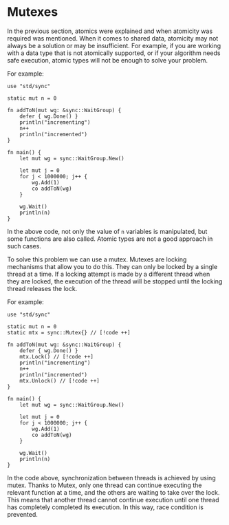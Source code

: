 # Mutexes

In the previous section, atomics were explained and when atomicity was required was mentioned. When it comes to shared data, atomicity may not always be a solution or may be insufficient. For example, if you are working with a data type that is not atomically supported, or if your algorithm needs safe execution, atomic types will not be enough to solve your problem.

For example:
```jule
use "std/sync"

static mut n = 0

fn addToN(mut wg: &sync::WaitGroup) {
    defer { wg.Done() }
    println("incrementing")
    n++
    println("incremented")
}

fn main() {
    let mut wg = sync::WaitGroup.New()

    let mut j = 0
    for j < 1000000; j++ {
        wg.Add(1)
        co addToN(wg)
    }

    wg.Wait()
    println(n)
}
```

In the above code, not only the value of `n` variables is manipulated, but some functions are also called. Atomic types are not a good approach in such cases.

To solve this problem we can use a mutex. Mutexes are locking mechanisms that allow you to do this. They can only be locked by a single thread at a time. If a locking attempt is made by a different thread when they are locked, the execution of the thread will be stopped until the locking thread releases the lock.

For example:

```jule
use "std/sync"

static mut n = 0
static mtx = sync::Mutex{} // [!code ++]

fn addToN(mut wg: &sync::WaitGroup) {
    defer { wg.Done() }
    mtx.Lock() // [!code ++]
    println("incrementing")
    n++
    println("incremented")
    mtx.Unlock() // [!code ++]
}

fn main() {
    let mut wg = sync::WaitGroup.New()

    let mut j = 0
    for j < 1000000; j++ {
        wg.Add(1)
        co addToN(wg)
    }

    wg.Wait()
    println(n)
}
```

In the code above, synchronization between threads is achieved by using mutex. Thanks to Mutex, only one thread can continue executing the relevant function at a time, and the others are waiting to take over the lock. This means that another thread cannot continue execution until one thread has completely completed its execution. In this way, race condition is prevented.
